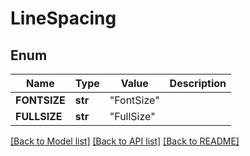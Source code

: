 ﻿# LineSpacing


## Enum
Name | Type | Value | Description
------------ | ------------- | ------------- | -------------
**FONTSIZE** | **str** | "FontSize" | 
**FULLSIZE** | **str** | "FullSize" | 


[[Back to Model list]](../README.md#documentation-for-models) [[Back to API list]](../README.md#documentation-for-api-endpoints) [[Back to README]](../README.md)


